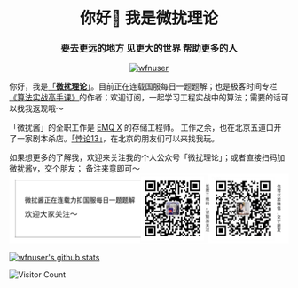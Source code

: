 <h1 align="center">你好👋 我是微扰理论</h1>
<h3 align="center">要去更远的地方 见更大的世界 帮助更多的人</h3>

<p align="center"> <a href="https://github.com/ryo-ma/github-profile-trophy"><img src="https://github-profile-trophy.vercel.app/?username=wfnuser" alt="wfnuser"/></a></p>

你好，我是[「**微扰理论**」](https://leetcode-cn.com/u/wfnuser/)。目前正在连载国服每日一题题解；也是极客时间专栏[《算法实战高手课》](https://time.geekbang.org/column/intro/100100901?code=I%252F1%252FovCrth0wXifam7LWC3eGnJy9VdcYcfWACA1NG%252Fk%253D&utm_term=SPoster&page=A)的作者；欢迎订阅，一起学习工程实战中的算法；需要的话可以找我返现哦～

「微扰酱」的全职工作是 [EMQ X](https://emqx.com) 的存储工程师。
工作之余，也在北京五道口开了一家剧本杀店。[「悖论13」](http://www.dianping.com/shop/G3e08uNvVM4U5Hg3)，在北京的朋友们可以来找我玩。

如果想更多的了解我，欢迎来关注我的个人公众号「微扰理论」；或者直接扫码加微扰酱v，交个朋友； 备注来意即可～
![](banner.png)

[![wfnuser's github stats](https://github-readme-stats.vercel.app/api?username=wfnuser)](https://github.com/anuraghazra/github-readme-stats)

![Visitor Count](https://profile-counter.glitch.me/wfnuser/count.svg)

<!--
**wfnuser/wfnuser** is a ✨ _special_ ✨ repository because its `README.md` (this file) appears on your GitHub profile.

Here are some ideas to get you started:

- 🔭 I’m currently working on ...
- 🌱 I’m currently learning ...
- 👯 I’m looking to collaborate on ...
- 🤔 I’m looking for help with ...
- 💬 Ask me about ...
- 📫 How to reach me: ...
- 😄 Pronouns: ...
- ⚡ Fun fact: ...
-->
